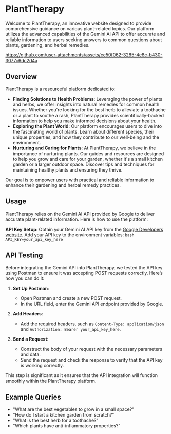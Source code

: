 # PlantTherapy

Welcome to PlantTherapy, an innovative website designed to provide comprehensive guidance on various plant-related topics. Our platform utilizes the advanced capabilities of the Gemini AI API to offer accurate and reliable information to users seeking answers to common questions about plants, gardening, and herbal remedies.

https://github.com/user-attachments/assets/cc50f062-3285-4e8c-b430-3077c6dc2d4a

## Overview

PlantTherapy is a resourceful platform dedicated to:
- **Finding Solutions to Health Problems**: Leveraging the power of plants and herbs, we offer insights into natural remedies for common health issues. Whether you're looking for the best herb to alleviate a toothache or a plant to soothe a rash, PlantTherapy provides scientifically-backed information to help you make informed decisions about your health.
- **Exploring the Plant World**: Our platform encourages users to dive into the fascinating world of plants. Learn about different species, their unique properties, and how they contribute to our well-being and the environment.
- **Nurturing and Caring for Plants**: At PlantTherapy, we believe in the importance of nurturing plants. Our guides and resources are designed to help you grow and care for your garden, whether it's a small kitchen garden or a larger outdoor space. Discover tips and techniques for maintaining healthy plants and ensuring they thrive.

Our goal is to empower users with practical and reliable information to enhance their gardening and herbal remedy practices.



## Usage

PlantTherapy relies on the Gemini AI API provided by Google to deliver accurate plant-related information. Here is how to use the platform:

**API Key Setup**: Obtain your Gemini AI API key from the [Google Developers website](https://developers.google.com). Add your API key to the environment variables:
    ```bash
    API_KEY=your_api_key_here
    ```

## API Testing

Before integrating the Gemini API into PlantTherapy, we tested the API key using Postman to ensure it was accepting POST requests correctly. Here’s how you can do it:

1. **Set Up Postman**:
   - Open Postman and create a new POST request.
   - In the URL field, enter the Gemini API endpoint provided by Google.

2. **Add Headers**:
   - Add the required headers, such as `Content-Type: application/json` and `Authorization: Bearer your_api_key_here`.

3. **Send a Request**:
   - Construct the body of your request with the necessary parameters and data.
   - Send the request and check the response to verify that the API key is working correctly.

This step is significant as it ensures that the API integration will function smoothly within the PlantTherapy platform.


## Example Queries
- "What are the best vegetables to grow in a small space?"
- "How do I start a kitchen garden from scratch?"
-  "What is the best herb for a toothache?"
- "Which plants have anti-inflammatory properties?"
